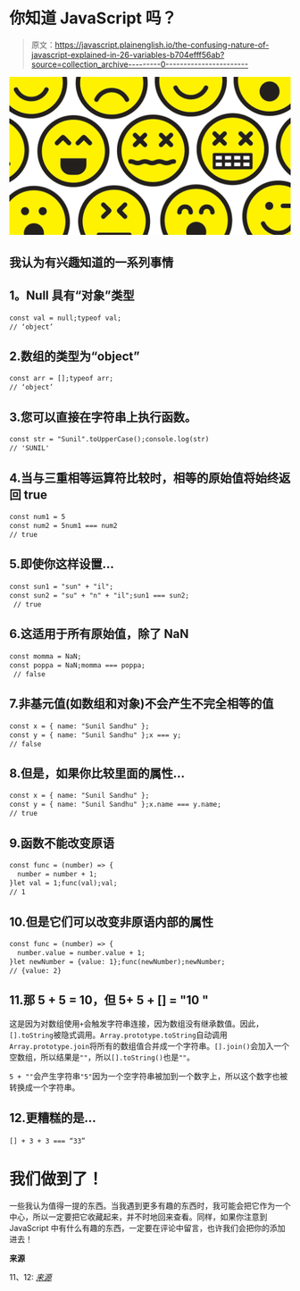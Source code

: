 # 你知道 JavaScript 吗？

> 原文：<https://javascript.plainenglish.io/the-confusing-nature-of-javascript-explained-in-26-variables-b704efff56ab?source=collection_archive---------0----------------------->

![](img/fed520de57fca873881e0d28fa67b76a.png)

## 我认为有兴趣知道的一系列事情

## **1。Null 具有“对象”类型**

```
const val = null;typeof val; 
// ‘object’
```

## 2.数组的类型为“object”

```
const arr = [];typeof arr; 
// ‘object’
```

## 3.您可以直接在字符串上执行函数。

```
const str = "Sunil".toUpperCase();console.log(str) 
// 'SUNIL'
```

## 4.当与三重相等运算符比较时，相等的原始值将始终返回 true

```
const num1 = 5
const num2 = 5num1 === num2
// true
```

## 5.即使你这样设置…

```
const sun1 = "sun" + "il";
const sun2 = "su" + "n" + "il";sun1 === sun2;
 // true
```

## 6.这适用于所有原始值，除了 NaN

```
const momma = NaN;
const poppa = NaN;momma === poppa;
 // false
```

## 7.非基元值(如数组和对象)不会产生不完全相等的值

```
const x = { name: "Sunil Sandhu" };
const y = { name: "Sunil Sandhu" };x === y; 
// false
```

## 8.但是，如果你比较里面的属性…

```
const x = { name: "Sunil Sandhu" };
const y = { name: "Sunil Sandhu" };x.name === y.name; 
// true
```

## 9.函数不能改变原语

```
const func = (number) => {
  number = number + 1;
}let val = 1;func(val);val; 
// 1
```

## 10.但是它们可以改变非原语内部的属性

```
const func = (number) => {
  number.value = number.value + 1;
}let newNumber = {value: 1};func(newNumber);newNumber; 
// {value: 2}
```

## 11.那 5 + 5 = 10，但 5+ 5 + [] = "10 "

这是因为对数组使用`+`会触发字符串连接，因为数组没有继承数值。因此，`[].toString`被隐式调用。`Array.prototype.toString`自动调用`Array.prototype.join`将所有的数组值合并成一个字符串。`[].join()`会加入一个空数组，所以结果是`""`，所以`[].toString()`也是`""`。

`5 + ""`会产生字符串`"5"`因为一个空字符串被加到一个数字上，所以这个数字也被转换成一个字符串。

## 12.更糟糕的是…

`[] + 3 + 3 === “33”`

# 我们做到了！

一些我认为值得一提的东西。当我遇到更多有趣的东西时，我可能会把它作为一个中心，所以一定要把它收藏起来，并不时地回来查看。同样，如果你注意到 JavaScript 中有什么有趣的东西，一定要在评论中留言，也许我们会把你的添加进去！

**来源**

11、12: [*来源*](https://www.reddit.com/r/learnjavascript/comments/bsgapc/why_does_3_3_6_and_not_6/?utm_medium=android_app&utm_source=share)